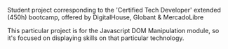 Student project corresponding to the 'Certified Tech Developer' extended (450h) bootcamp, offered by DigitalHouse, Globant & MercadoLibre

This particular project is for the Javascript DOM Manipulation module, so it's focused on displaying skills on that particular technology.